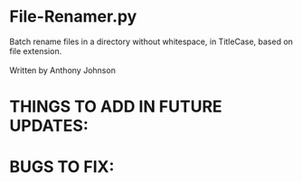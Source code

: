 # File-Renamer.py
Batch rename files in a directory without whitespace, in TitleCase, based on file extension. <br> <br>
Written by Anthony Johnson

# THINGS TO ADD IN FUTURE UPDATES:

# BUGS TO FIX:

